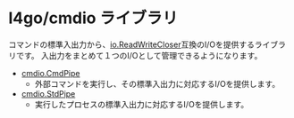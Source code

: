 # l4go/cmdio ライブラリ

コマンドの標準入出力から、[io.ReadWriteCloser](https://golang.org/pkg/io/#ReadWriteCloser)互換のI/Oを提供するライブラリです。
入出力をまとめて１つのI/Oとして管理できるようになります。

* [cmdio.CmdPipe](CmdPipe.md)
  * 外部コマンドを実行し、その標準入出力に対応するI/Oを提供します。
* [cmdio.StdPipe](StdPipe.md)
  * 実行したプロセスの標準入出力に対応するI/Oを提供します。
